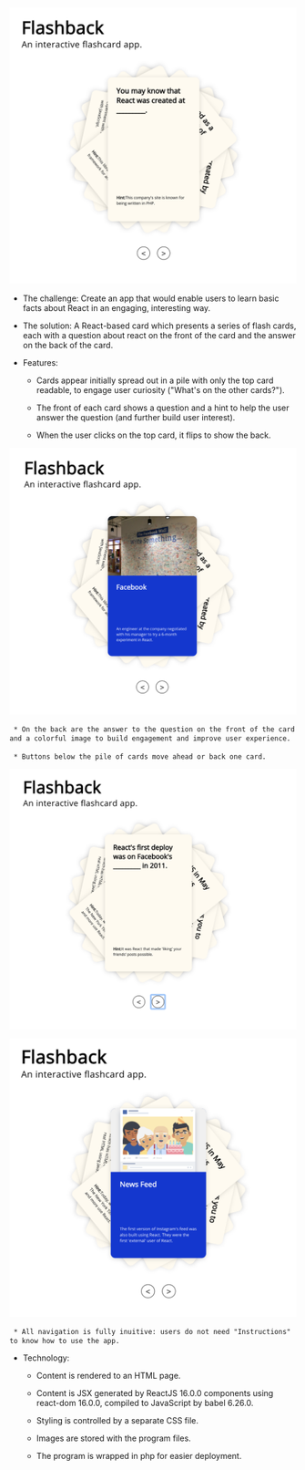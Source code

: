 ![SCREENSHOT](./images/Flashback.png)

* The challenge: Create an app that would enable users to learn basic facts about React in an engaging, interesting way.

* The solution: A React-based card which presents a series of flash cards, each with a question about react on the front of the card and the answer on the back of the card.

* Features:
     *  Cards appear initially spread out in a pile with only the top card readable, to engage user curiosity ("What's on the other cards?").

     * The front of each card shows a question and a hint to help the user answer the question (and further build user interest).
     
     * When the user clicks on the top card, it flips to show the back.

![SCREENSHOT](./images/Flashback2.png)

     * On the back are the answer to the question on the front of the card and a colorful image to build engagement and improve user experience.

     * Buttons below the pile of cards move ahead or back one card. 

![SCREENSHOT](./images/Flashback3.png)

![SCREENSHOT](./images/Flashback4.png)

     * All navigation is fully inuitive: users do not need "Instructions" to know how to use the app.

* Technology:
     * Content is rendered to an HTML page.

     * Content is JSX generated by ReactJS 16.0.0 components using react-dom 16.0.0, compiled to JavaScript by babel 6.26.0.

     * Styling is controlled by a separate CSS file.

     * Images are stored with the program files.

     * The program is wrapped in php for easier deployment.
